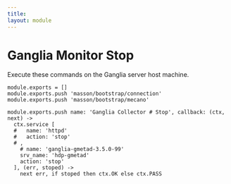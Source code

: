 ```yaml
---
title: 
layout: module
---
```


# Ganglia Monitor Stop

Execute these commands on the Ganglia server host machine.

    module.exports = []
    module.exports.push 'masson/bootstrap/connection'
    module.exports.push 'masson/bootstrap/mecano'

    module.exports.push name: 'Ganglia Collector # Stop', callback: (ctx, next) ->
      ctx.service [
      #   name: 'httpd'
      #   action: 'stop'
      # ,
        # name: 'ganglia-gmetad-3.5.0-99'
        srv_name: 'hdp-gmetad'
        action: 'stop'
      ], (err, stoped) ->
        next err, if stoped then ctx.OK else ctx.PASS
